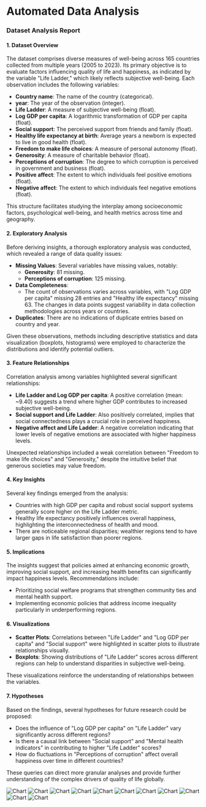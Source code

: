 # Automated Data Analysis

### Dataset Analysis Report

#### 1. Dataset Overview
The dataset comprises diverse measures of well-being across 165 countries collected from multiple years (2005 to 2023). Its primary objective is to evaluate factors influencing quality of life and happiness, as indicated by the variable "Life Ladder," which likely reflects subjective well-being. Each observation includes the following variables: 

- **Country name**: The name of the country (categorical).
- **year**: The year of the observation (integer).
- **Life Ladder**: A measure of subjective well-being (float).
- **Log GDP per capita**: A logarithmic transformation of GDP per capita (float).
- **Social support**: The perceived support from friends and family (float).
- **Healthy life expectancy at birth**: Average years a newborn is expected to live in good health (float).
- **Freedom to make life choices**: A measure of personal autonomy (float).
- **Generosity**: A measure of charitable behavior (float).
- **Perceptions of corruption**: The degree to which corruption is perceived in government and business (float).
- **Positive affect**: The extent to which individuals feel positive emotions (float).
- **Negative affect**: The extent to which individuals feel negative emotions (float).

This structure facilitates studying the interplay among socioeconomic factors, psychological well-being, and health metrics across time and geography.

#### 2. Exploratory Analysis
Before deriving insights, a thorough exploratory analysis was conducted, which revealed a range of data quality issues:

- **Missing Values**: Several variables have missing values, notably:
  - **Generosity**: 81 missing.
  - **Perceptions of corruption**: 125 missing.
- **Data Completeness**: 
  - The count of observations varies across variables, with "Log GDP per capita" missing 28 entries and "Healthy life expectancy" missing 63. The changes in data points suggest variability in data collection methodologies across years or countries.
- **Duplicates**: There are no indications of duplicate entries based on country and year.
  
Given these observations, methods including descriptive statistics and data visualization (boxplots, histograms) were employed to characterize the distributions and identify potential outliers.

#### 3. Feature Relationships
Correlation analysis among variables highlighted several significant relationships:

- **Life Ladder and Log GDP per capita**: A positive correlation (mean: ~9.40) suggests a trend where higher GDP contributes to increased subjective well-being.
- **Social support and Life Ladder**: Also positively correlated, implies that social connectedness plays a crucial role in perceived happiness.
- **Negative affect and Life Ladder**: A negative correlation indicating that lower levels of negative emotions are associated with higher happiness levels.

Unexpected relationships included a weak correlation between "Freedom to make life choices" and "Generosity," despite the intuitive belief that generous societies may value freedom.

#### 4. Key Insights
Several key findings emerged from the analysis:

- Countries with high GDP per capita and robust social support systems generally score higher on the Life Ladder metric.
- Healthy life expectancy positively influences overall happiness, highlighting the interconnectedness of health and mood.
- There are noticeable regional disparities; wealthier regions tend to have larger gaps in life satisfaction than poorer regions.

#### 5. Implications
The insights suggest that policies aimed at enhancing economic growth, improving social support, and increasing health benefits can significantly impact happiness levels. Recommendations include:

- Prioritizing social welfare programs that strengthen community ties and mental health support.
- Implementing economic policies that address income inequality particularly in underperforming regions.

#### 6. Visualizations
- **Scatter Plots**: Correlations between "Life Ladder" and "Log GDP per capita" and "Social support" were highlighted in scatter plots to illustrate relationships visually.
- **Boxplots**: Showing distributions of "Life Ladder" scores across different regions can help to understand disparities in subjective well-being.

These visualizations reinforce the understanding of relationships between the variables.

#### 7. Hypotheses
Based on the findings, several hypotheses for future research could be proposed:
- Does the influence of "Log GDP per capita" on "Life Ladder" vary significantly across different regions?
- Is there a causal link between "Social support" and "Mental health indicators" in contributing to higher "Life Ladder" scores?
- How do fluctuations in "Perceptions of corruption" affect overall happiness over time in different countries?

These queries can direct more granular analyses and provide further understanding of the complex drivers of quality of life globally.

![Chart](correlation_heatmap.png)
![Chart](histogram_year.png)
![Chart](histogram_Life_Ladder.png)
![Chart](histogram_Log_GDP_per_capita.png)
![Chart](histogram_Social_support.png)
![Chart](histogram_Healthy_life_expectancy_at_birth.png)
![Chart](histogram_Freedom_to_make_life_choices.png)
![Chart](histogram_Generosity.png)
![Chart](histogram_Perceptions_of_corruption.png)
![Chart](histogram_Positive_affect.png)
![Chart](histogram_Negative_affect.png)
